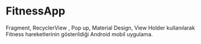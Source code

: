 # FitnessApp
Fragment, RecyclerView , Pop up, Material Design, View Holder kullanılarak Fitness hareketlerinin gösterildiği Android mobil uygulama.
